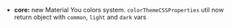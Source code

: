 - **core:** new Material You colors system. `colorThemeCSSProperties` util now return object with `common`, `light` and `dark` vars
